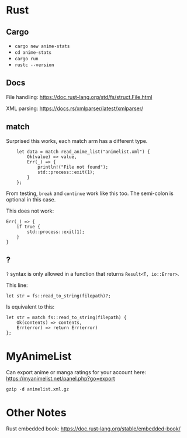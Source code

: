 # Rust
## Cargo
- `cargo new anime-stats`
- `cd anime-stats`
- `cargo run`
- `rustc --version`

## Docs
File handling: https://doc.rust-lang.org/std/fs/struct.File.html

XML parsing: https://docs.rs/xmlparser/latest/xmlparser/

## match

Surprised this works, each match arm has a different type.

```
    let data = match read_anime_list("animelist.xml") {
        Ok(value) => value,
        Err(_) => {
            println!("File not found");
            std::process::exit(1);
        }
    };
```

From testing, `break` and `continue` work like this too. The semi-colon is optional in this case.

This does not work:

```
Err(_) => {
    if true {
        std::process::exit(1);
    }
}
```

## ?
`?` syntax is only allowed in a function that returns `Result<T, io::Error>`.

This line:

```
let str = fs::read_to_string(filepath)?;
```

Is equivalent to this:

```
let str = match fs::read_to_string(filepath) {
    Ok(contents) => contents,
    Err(error) => return Err(error)
};
```


# MyAnimeList
Can export anime or manga ratings for your account here: https://myanimelist.net/panel.php?go=export

`gzip -d animelist.xml.gz`

# Other Notes
Rust embedded book: https://doc.rust-lang.org/stable/embedded-book/

